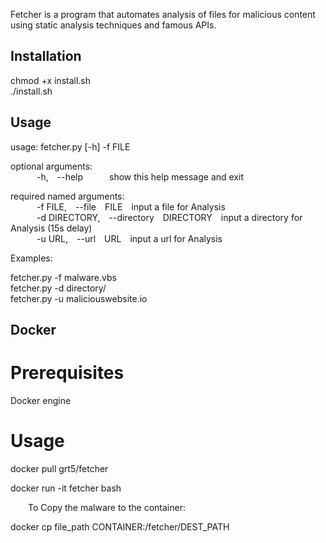 Fetcher is a program that automates analysis of files for malicious content using static analysis techniques and famous APIs.  

## Installation  
  
chmod +x install.sh  
./install.sh  

## Usage  

usage: fetcher.py [-h] -f FILE  
  
optional arguments:  
&emsp;&emsp;&emsp;-h,&emsp;--help&emsp;&emsp;&emsp;show this help message and exit  
  
required named arguments:  
&emsp;&emsp;&emsp;-f FILE,&emsp;--file&emsp;FILE&emsp;input a file for Analysis  
&emsp;&emsp;&emsp;-d DIRECTORY,&emsp;--directory&emsp;DIRECTORY&emsp;input a directory for Analysis (15s delay)  
&emsp;&emsp;&emsp;-u URL,&emsp;--url&emsp;URL&emsp;input a url for Analysis  
  
Examples:  
  
fetcher.py -f malware.vbs  
fetcher.py -d directory/  
fetcher.py -u maliciouswebsite.io  

## Docker  
  
# Prerequisites
  
Docker engine  
  
# Usage  
  
docker pull grt5/fetcher  
  
docker run -it fetcher bash  
  
&emsp;&emsp;To Copy the malware to the container:  
  
docker cp file_path CONTAINER:/fetcher/DEST_PATH  

